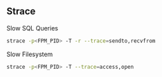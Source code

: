 ## Strace

Slow SQL Queries
```bash
strace -p<FPM_PID> -T -r --trace=sendto,recvfrom 
``` 

Slow Filesystem
```bash
strace -p<FPM_PID> -T --trace=access,open 
``` 